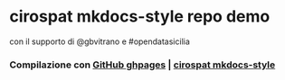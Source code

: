 # cirospat mkdocs-style repo demo

con il supporto di @gbvitrano e #opendatasicilia


### Compilazione con [GitHub ghpages](https://squidfunk.github.io/mkdocs-material/publishing-your-site/#with-github-actions) | [cirospat mkdocs-style](https://cirospat.github.io/mkdocs-style/)
